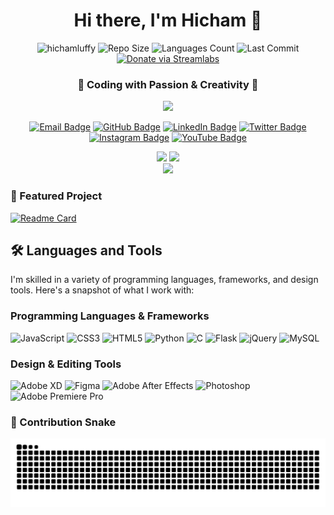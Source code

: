 <h1 align="center">Hi there, I'm Hicham 👋</h1>

<p align="center">
  <img src="https://komarev.com/ghpvc/?username=hichamluffy&label=Profile%20Views&color=0e75b6&style=flat-square&animation=blink" alt="hichamluffy" />
  <!-- Repo Size Badge -->
  <img src="https://img.shields.io/github/repo-size/hichamluffy/website-project?style=flat-square&color=important" alt="Repo Size"/>
  <!-- Number of Languages Badge -->
  <img src="https://img.shields.io/github/languages/count/hichamluffy/website-project?style=flat-square&color=yellowgreen" alt="Languages Count"/>
  <!-- Last Commit Badge -->
  <img src="https://img.shields.io/github/last-commit/hichamluffy/website-project?style=flat-square&color=blueviolet" alt="Last Commit"/>
  <!-- Donation Link -->
  <a href="https://streamlabs.com/aboluffy_/tip"><img src="https://img.shields.io/badge/Donate-Support%20Me-green.svg?style=flat-square&logo=streamlabs" alt="Donate via Streamlabs"/></a>
</p>

<h3 align="center">🚀 Coding with Passion & Creativity 💖</h3>

<p align="center">
  <img src="https://images.beta.cosmos.so/71f32a78-44f0-4f2e-8583-6fb28eba084c?format=jpeg" width="400">
</p>

<p align="center">
  <a href="mailto:imalxvssteve2020@gmail.com"><img src="https://img.shields.io/badge/Email-D14836?style=for-the-badge&logo=gmail&logoColor=white" alt="Email Badge"></a>
  <a href="https://github.com/HichamLuffy"><img src="https://img.shields.io/badge/GitHub-100000?style=for-the-badge&logo=github&logoColor=white" alt="GitHub Badge"></a>
  <a href="https://www.linkedin.com/in/hicham-fhad-7b9070263/"><img src="https://img.shields.io/badge/LinkedIn-0077B5?style=for-the-badge&logo=linkedin&logoColor=white" alt="LinkedIn Badge"></a>
  <a href="https://twitter.com/D_Hicham2k"><img src="https://img.shields.io/badge/Twitter-1DA1F2?style=for-the-badge&logo=twitter&logoColor=white" alt="Twitter Badge"></a>
  <a href="https://www.instagram.com/i.mluffy/"><img src="https://img.shields.io/badge/Instagram-E4405F?style=for-the-badge&logo=instagram&logoColor=white" alt="Instagram Badge"></a>
  <a href="https://www.youtube.com/@iiHicham2k/"><img src="https://img.shields.io/badge/YouTube-FF0000?style=for-the-badge&logo=youtube&logoColor=white" alt="YouTube Badge"></a>
</p>

<div align="center">
  <img src="https://github-readme-stats.vercel.app/api?username=HichamLuffy&show_icons=true&theme=highcontrast&hide_border=true" height="150em"/>
  <img src="https://github-readme-stats.vercel.app/api/top-langs/?username=HichamLuffy&layout=compact&theme=highcontrast&hide_border=true" height="150em"/>
</div>

<div align="center">
  <img src="https://github-readme-streak-stats.herokuapp.com/?user=HichamLuffy&theme=highcontrast&hide_border=true"/>
</div>


### 📌 Featured Project

[![Readme Card](https://github-readme-stats.vercel.app/api/pin/?username=HichamLuffy&repo=website-project&theme=highcontrast)](https://github.com/HichamLuffy/website-project)



## 🛠 Languages and Tools

I'm skilled in a variety of programming languages, frameworks, and design tools. Here's a snapshot of what I work with:

### Programming Languages & Frameworks

![JavaScript](https://img.shields.io/badge/-JavaScript-F7DF1E?style=for-the-badge&logo=javascript&logoColor=black)
![CSS3](https://img.shields.io/badge/-CSS3-1572B6?style=for-the-badge&logo=css3&logoColor=white)
![HTML5](https://img.shields.io/badge/-HTML5-E34F26?style=for-the-badge&logo=html5&logoColor=white)
![Python](https://img.shields.io/badge/-Python-3776AB?style=for-the-badge&logo=python&logoColor=white)
![C](https://img.shields.io/badge/-C-A8B9CC?style=for-the-badge&logo=c&logoColor=black)
![Flask](https://img.shields.io/badge/-Flask-000000?style=for-the-badge&logo=flask&logoColor=white)
![jQuery](https://img.shields.io/badge/-jQuery-0769AD?style=for-the-badge&logo=jquery&logoColor=white)
![MySQL](https://img.shields.io/badge/-MySQL-4479A1?style=for-the-badge&logo=mysql&logoColor=white)

### Design & Editing Tools

![Adobe XD](https://img.shields.io/badge/-Adobe%20XD-FF61F6?style=for-the-badge&logo=adobexd&logoColor=black)
![Figma](https://img.shields.io/badge/-Figma-F24E1E?style=for-the-badge&logo=figma&logoColor=white)
![Adobe After Effects](https://img.shields.io/badge/-Adobe%20After%20Effects-9999FF?style=for-the-badge&logo=adobeaftereffects&logoColor=black)
![Photoshop](https://img.shields.io/badge/-Photoshop-31A8FF?style=for-the-badge&logo=adobephotoshop&logoColor=black)
![Adobe Premiere Pro](https://img.shields.io/badge/-Adobe%20Premiere%20Pro-9999FF?style=for-the-badge&logo=adobepremierepro&logoColor=black)


### 🐍 Contribution Snake

<div align="center">
  <img alt="github contribution grid snake animation" src="https://raw.githubusercontent.com/HichamLuffy/HichamLuffy/output/github-contribution-grid-snake.svg">
</div>
